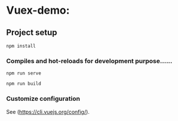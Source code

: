# Vuex-demo: 

## Project setup
```
npm install
```

### Compiles and hot-reloads for development purpose......
```
npm run serve
```

```
npm run build
```

### Customize configuration
See (https://cli.vuejs.org/config/).
